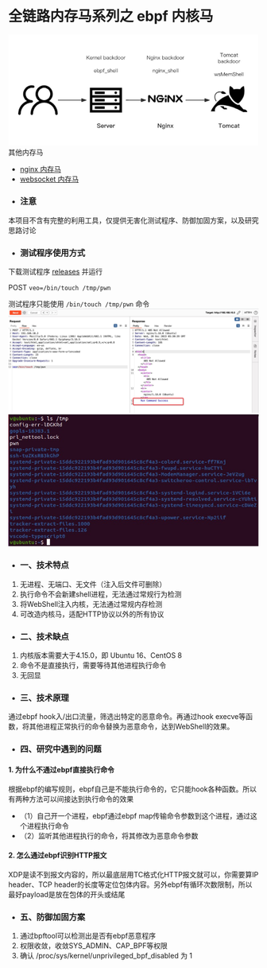 # 全链路内存马系列之 ebpf 内核马

![](img/webshellattckchain.jpg)
其他内存马
- [nginx 内存马](https://github.com/veo/nginx_shell)
- [websocket 内存马](https://github.com/veo/wsMemShell)
- ### 注意
本项目不含有完整的利用工具，仅提供无害化测试程序、防御加固方案，以及研究思路讨论
- ### 测试程序使用方式
下载测试程序 [releases](https://github.com/veo/ebpf_shell/releases) 并运行

POST `veo=/bin/touch /tmp/pwn`

测试程序只能使用 `/bin/touch /tmp/pwn` 命令
![](img/run.jpg)
![](img/pwn.jpg)

- ### 一、技术特点
1. 无进程、无端口、无文件（注入后文件可删除）
2. 执行命令不会新建shell进程，无法通过常规行为检测
3. 将WebShell注入内核，无法通过常规内存检测
4. 可改造内核马，适配HTTP协议以外的所有协议

- ### 二、技术缺点
1. 内核版本需要大于4.15.0，即 Ubuntu 16、CentOS 8
2. 命令不是直接执行，需要等待其他进程执行命令
3. 无回显


- ### 三、技术原理
通过ebpf hook入/出口流量，筛选出特定的恶意命令。再通过hook execve等函数，将其他进程正常执行的命令替换为恶意命令，达到WebShell的效果。

- ### 四、研究中遇到的问题
#### 1. 为什么不通过ebpf直接执行命令

根据ebpf的编写规则，ebpf自己是不能执行命令的，它只能hook各种函数。所以有两种方法可以间接达到执行命令的效果

- （1）自己开一个进程，ebpf通过ebpf map传输命令参数到这个进程，通过这个进程执行命令
- （2）监听其他进程执行的命令，将其修改为恶意命令参数


#### 2. 怎么通过ebpf识别HTTP报文

XDP是读不到报文内容的，所以最底层用TC格式化HTTP报文就可以，你需要算IP header、TCP header的长度等定位包体内容。另外ebpf有循环次数限制，所以最好payload是放在包体的开头或结尾

- ### 五、防御加固方案
1. 通过bpftool可以检测出是否有ebpf恶意程序
2. 权限收敛，收敛SYS_ADMIN、CAP_BPF等权限
3. 确认 /proc/sys/kernel/unprivileged_bpf_disabled 为 1